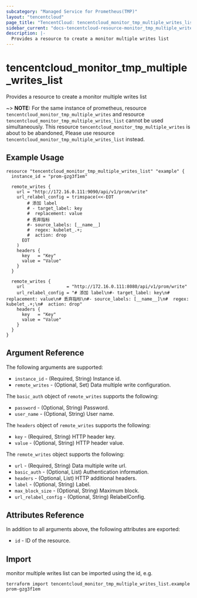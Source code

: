 ```yaml
---
subcategory: "Managed Service for Prometheus(TMP)"
layout: "tencentcloud"
page_title: "TencentCloud: tencentcloud_monitor_tmp_multiple_writes_list"
sidebar_current: "docs-tencentcloud-resource-monitor_tmp_multiple_writes_list"
description: |-
  Provides a resource to create a monitor multiple writes list
---
```


# tencentcloud_monitor_tmp_multiple_writes_list

Provides a resource to create a monitor multiple writes list

~> **NOTE:** For the same instance of prometheus, resource `tencentcloud_monitor_tmp_multiple_writes` and resource `tencentcloud_monitor_tmp_multiple_writes_list` cannot be used simultaneously. This resource `tencentcloud_monitor_tmp_multiple_writes` is about to be abandoned, Please use resource `tencentcloud_monitor_tmp_multiple_writes_list` instead.

## Example Usage

```hcl
resource "tencentcloud_monitor_tmp_multiple_writes_list" "example" {
  instance_id = "prom-gzg3f1em"

  remote_writes {
    url = "http://172.16.0.111:9090/api/v1/prom/write"
    url_relabel_config = trimspace(<<-EOT
        # 添加 label
        # - target_label: key
        #  replacement: value
        # 丢弃指标
        #- source_labels: [__name__]
        #  regex: kubelet_.+;
        #  action: drop
      EOT
    )
    headers {
      key   = "Key"
      value = "Value"
    }
  }

  remote_writes {
    url                = "http://172.16.0.111:8080/api/v1/prom/write"
    url_relabel_config = "# 添加 label\n#- target_label: key\n#  replacement: value\n# 丢弃指标\n#- source_labels: [__name__]\n#  regex: kubelet_.+;\n#  action: drop"
    headers {
      key   = "Key"
      value = "Value"
    }
  }
}
```

## Argument Reference

The following arguments are supported:

* `instance_id` - (Required, String) Instance id.
* `remote_writes` - (Optional, Set) Data multiple write configuration.

The `basic_auth` object of `remote_writes` supports the following:

* `password` - (Optional, String) Password.
* `user_name` - (Optional, String) User name.

The `headers` object of `remote_writes` supports the following:

* `key` - (Required, String) HTTP header key.
* `value` - (Optional, String) HTTP header value.

The `remote_writes` object supports the following:

* `url` - (Required, String) Data multiple write url.
* `basic_auth` - (Optional, List) Authentication information.
* `headers` - (Optional, List) HTTP additional headers.
* `label` - (Optional, String) Label.
* `max_block_size` - (Optional, String) Maximum block.
* `url_relabel_config` - (Optional, String) RelabelConfig.

## Attributes Reference

In addition to all arguments above, the following attributes are exported:

* `id` - ID of the resource.



## Import

monitor multiple writes list can be imported using the id, e.g.

```
terraform import tencentcloud_monitor_tmp_multiple_writes_list.example prom-gzg3f1em
```

